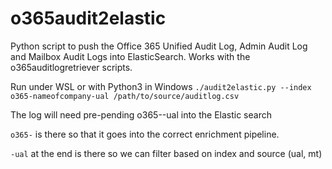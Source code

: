 # o365audit2elastic
Python script to push the Office 365 Unified Audit Log, Admin Audit Log and Mailbox Audit Logs into ElasticSearch. Works with the o365auditlogretriever scripts.

Run under WSL or with Python3 in Windows
`./audit2elastic.py --index o365-nameofcompany-ual /path/to/source/auditlog.csv`

The log will need pre-pending o365-<nameofcompany>-ual into the Elastic search

`o365-` is there so that it goes into the correct enrichment pipeline.

`-ual` at the end is there so we can filter based on index and source (ual, mt)
